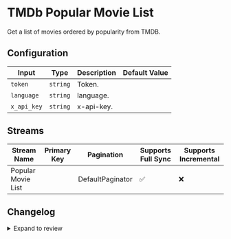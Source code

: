 # TMDb Popular Movie List
Get a list of movies ordered by popularity from TMDB.

## Configuration

| Input | Type | Description | Default Value |
|-------|------|-------------|---------------|
| `token` | `string` | Token.  |  |
| `language` | `string` | language.  |  |
| `x_api_key` | `string` | x-api-key.  |  |

## Streams
| Stream Name | Primary Key | Pagination | Supports Full Sync | Supports Incremental |
|-------------|-------------|------------|---------------------|----------------------|
| Popular Movie List |  | DefaultPaginator | ✅ |  ❌  |

## Changelog

<details>
  <summary>Expand to review</summary>

| Version          | Date              | Pull Request | Subject        |
|------------------|-------------------|--------------|----------------|
| 0.0.1 | 2024-10-22 | | Initial release by [@faria-karim-porna](https://github.com/faria-karim-porna) via Connector Builder |

</details>
